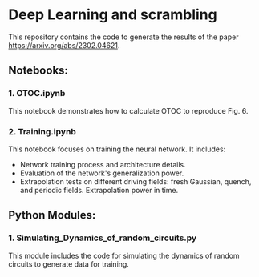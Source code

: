
# Deep Learning and  scrambling

This repository contains the code to generate the results of the paper  https://arxiv.org/abs/2302.04621.

## Notebooks:



### 1. OTOC.ipynb
This notebook demonstrates how to calculate OTOC to reproduce Fig. 6.

### 2. Training.ipynb
This notebook focuses on training the neural network. It includes:
- Network training process and architecture details.
- Evaluation of the network's generalization power.
- Extrapolation tests on different driving fields: fresh Gaussian, quench, and periodic fields. Extrapolation power in time.

## Python Modules:

### 1. Simulating_Dynamics_of_random_circuits.py
This module includes the code for simulating the dynamics of random circuits to generate data for training. 




